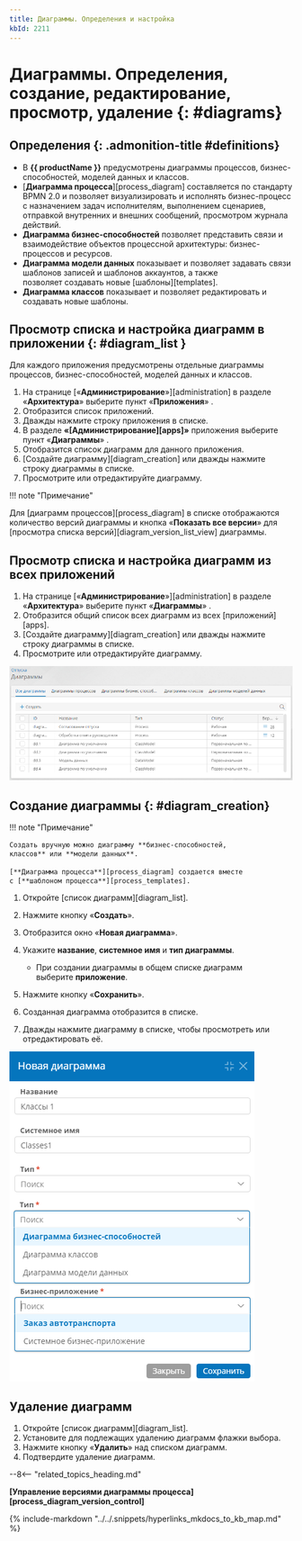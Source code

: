 ```yaml
---
title: Диаграммы. Определения и настройка
kbId: 2211
---
```


# Диаграммы. Определения, создание, редактирование, просмотр, удаление  {: #diagrams}

<div class="admonition question" markdown="block">

## Определения {: .admonition-title #definitions}

- В **{{ productName }}** предусмотрены диаграммы процессов, бизнес-способностей, моделей данных и классов.
- [**Диаграмма процесса**][process_diagram] составляется по стандарту BPMN 2.0 и позволяет визуализировать и исполнять бизнес-процесс с назначением задач исполнителям, выполнением сценариев, отправкой внутренних и внешних сообщений, просмотром журнала действий.
- **Диаграмма бизнес-способностей** позволяет представить связи и взаимодействие объектов процессной архитектуры: бизнес-процессов и ресурсов.
- **Диаграмма модели данных** показывает и позволяет задавать связи шаблонов записей и шаблонов аккаунтов, а также позволяет создавать новые [шаблоны][templates].
- **Диаграмма классов** показывает и позволяет редактировать и создавать новые шаблоны.

</div>

## Просмотр списка и настройка диаграмм в приложении {: #diagram_list }

Для каждого приложения предусмотрены отдельные диаграммы процессов, бизнес-способностей, моделей данных и классов.

1. На странице [«**Администрирование**»][administration] в разделе «**Архитектура**» выберите пункт «**Приложения**» <i class="fa-light  fa-project-diagram"></i>.
2. Отобразится список приложений.
3. Дважды нажмите строку приложения в списке.
4. В разделе **«[Администрирование][apps]»** приложения выберите пункт «**Диаграммы**» <i class="fa-light  fa-project-diagram ">‌</i>.
5. Отобразится список диаграмм для данного приложения.
6. [Создайте диаграмму][diagram_creation] или дважды нажмите строку диаграммы в списке.
7. Просмотрите или отредактируйте диаграмму.

!!! note "Примечание"

Для [диаграмм процессов][process_diagram] в списке отображаются количество версий диаграммы и кнопка «**Показать все версии**» для [просмотра списка версий][diagram_version_list_view] диаграммы.

## Просмотр списка и настройка диаграмм из всех приложений

1. На странице [«**Администрирование**»][administration] в разделе «**Архитектура**» выберите пункт «**Диаграммы**» <i class="fa-light  fa-project-diagram ">‌</i>‌.
2. Отобразится общий список всех диаграмм из всех [приложений][apps].
3. [Создайте диаграмму][diagram_creation] или дважды нажмите строку диаграммы в списке.
4. Просмотрите или отредактируйте диаграмму.

_![Список диаграмм приложения](img/diagram_list.png)_

## Создание диаграммы {: #diagram_creation}

!!! note "Примечание"

    Создать вручную можно диаграмму **бизнес-способностей, классов** или **модели данных**.

    [**Диаграмма процесса**][process_diagram] создается вместе с [**шаблоном процесса**][process_templates].

1. Откройте [список диаграмм][diagram_list].
2. Нажмите кнопку «**Создать**».
3. Отобразится окно «**Новая диаграмма**».
4. Укажите **название**, **системное имя** и **тип диаграммы**.

    - При создании диаграммы в общем списке диаграмм выберите **приложение**.

5. Нажмите кнопку «**Сохранить**».
6. Созданная диаграмма отобразится в списке.
7. Дважды нажмите диаграмму в списке, чтобы просмотреть или отредактировать её.

_![Окно создания новой диаграммы с выбором приложения](img/diagram_creation_with_app_selection.png)_

## Удаление диаграмм

1. Откройте [список диаграмм][diagram_list].
2. Установите для подлежащих удалению диаграмм флажки выбора.
3. Нажмите кнопку «**Удалить**» над списком диаграмм.
4. Подтвердите удаление диаграмм.

--8<-- "related_topics_heading.md"

**[Управление версиями диаграммы процесса][process_diagram_version_control]**

{%
include-markdown "../../.snippets/hyperlinks_mkdocs_to_kb_map.md"
%}
